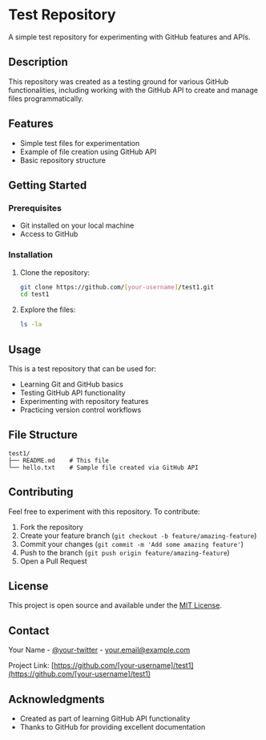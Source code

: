 # Test Repository

A simple test repository for experimenting with GitHub features and APIs.

## Description

This repository was created as a testing ground for various GitHub functionalities, including working with the GitHub API to create and manage files programmatically.

## Features

- Simple test files for experimentation
- Example of file creation using GitHub API
- Basic repository structure

## Getting Started

### Prerequisites

- Git installed on your local machine
- Access to GitHub

### Installation

1. Clone the repository:
   ```bash
   git clone https://github.com/[your-username]/test1.git
   cd test1
   ```

2. Explore the files:
   ```bash
   ls -la
   ```

## Usage

This is a test repository that can be used for:

- Learning Git and GitHub basics
- Testing GitHub API functionality
- Experimenting with repository features
- Practicing version control workflows

## File Structure

```
test1/
├── README.md    # This file
└── hello.txt    # Sample file created via GitHub API
```

## Contributing

Feel free to experiment with this repository. To contribute:

1. Fork the repository
2. Create your feature branch (`git checkout -b feature/amazing-feature`)
3. Commit your changes (`git commit -m 'Add some amazing feature'`)
4. Push to the branch (`git push origin feature/amazing-feature`)
5. Open a Pull Request

## License

This project is open source and available under the [MIT License](LICENSE).

## Contact

Your Name - [@your-twitter](https://twitter.com/your-twitter) - your.email@example.com

Project Link: [https://github.com/[your-username]/test1](https://github.com/[your-username]/test1)

## Acknowledgments

- Created as part of learning GitHub API functionality
- Thanks to GitHub for providing excellent documentation